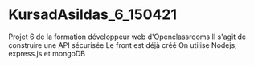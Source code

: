 # KursadAsildas_6_150421

Projet 6 de la formation développeur web d'Openclassrooms
Il s'agit de construire une API sécurisée
Le front est déjà créé
On utilise Nodejs, express.js et mongoDB
